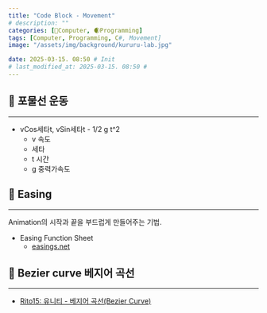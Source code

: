 ```yaml
---
title: "Code Block - Movement"
# description: ""
categories: [💫Computer, 🌒Programming]
tags: [Computer, Programming, C#, Movement]
image: "/assets/img/background/kururu-lab.jpg"

date: 2025-03-15. 08:50 # Init
# last_modified_at: 2025-03-15. 08:50 #
---
```


## 💫 포물선 운동

---

- vCos세타t, vSin세타t - 1/2 g t^2
  - v 속도
  - 세타
  - t 시간
  - g 중력가속도

## 💫 Easing

---

Animation의 시작과 끝을 부드럽게 만들어주는 기법.  

- Easing Function Sheet
  - [easings.net](https://easings.net/ko)

## 💫 Bezier curve 베지어 곡선

---

- [Rito15: 유니티 - 베지어 곡선(Bezier Curve)](https://rito15.github.io/posts/unity-study-bezier-curve/)